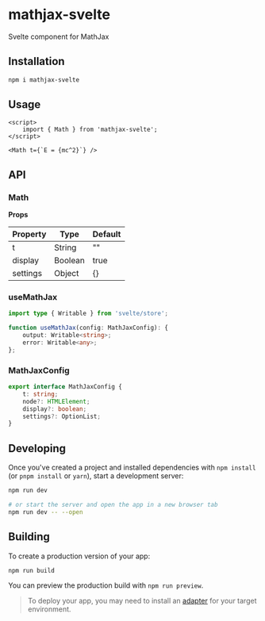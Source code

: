 # mathjax-svelte

Svelte component for MathJax

## Installation

```bash
npm i mathjax-svelte
```

## Usage

```svelte
<script>
	import { Math } from 'mathjax-svelte';
</script>

<Math t={`E = {mc^2}`} />
```

## API

### Math

**Props**

| Property | Type    | Default |
| -------- | ------- | ------- |
| t        | String  | ""      |
| display  | Boolean | true    |
| settings | Object  | {}      |

### useMathJax

```typescript
import type { Writable } from 'svelte/store';

function useMathJax(config: MathJaxConfig): {
	output: Writable<string>;
	error: Writable<any>;
};
```

### MathJaxConfig

```typescript
export interface MathJaxConfig {
	t: string;
	node?: HTMLElement;
	display?: boolean;
	settings?: OptionList;
}
```

## Developing

Once you've created a project and installed dependencies with `npm install` (or `pnpm install` or `yarn`), start a development server:

```bash
npm run dev

# or start the server and open the app in a new browser tab
npm run dev -- --open
```

## Building

To create a production version of your app:

```bash
npm run build
```

You can preview the production build with `npm run preview`.

> To deploy your app, you may need to install an [adapter](https://kit.svelte.dev/docs/adapters) for your target environment.
